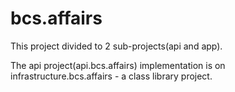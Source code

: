 # bcs.affairs

This project divided to 2 sub-projects(api and app).


The api project(api.bcs.affairs) implementation is on infrastructure.bcs.affairs - a class library project.
